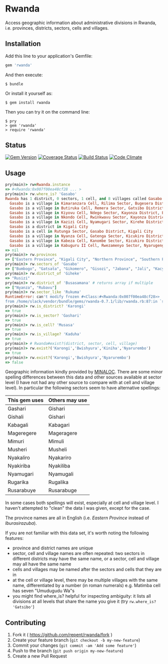 # Rwanda

Access geographic information about administrative divisions in Rwanda, i.e. provinces, districts, sectors, cells and villages.

## Installation

Add this line to your application's Gemfile:

```ruby
gem 'rwanda'
```

And then execute:

    $ bundle

Or install it yourself as:

    $ gem install rwanda

Then you can try it on the command line:

    $ pry
    > gem 'rwanda'
    > require 'rwanda'

## Status

[![Gem Version](https://badge.fury.io/rb/rwanda.svg)](http://badge.fury.io/rb/rwanda)
[![Coverage Status](https://coveralls.io/repos/repent/rwanda/badge.svg)](https://coveralls.io/r/repent/rwanda)
[![Build Status](https://travis-ci.org/repent/rwanda.svg?branch=master)](https://travis-ci.org/repent/rwanda)
[![Code Climate](https://codeclimate.com/github/repent/rwanda/badges/gpa.svg)](https://codeclimate.com/github/repent/rwanda)

## Usage

```ruby
pry(main)> rw=Rwanda.instance
=> #<Rwanda:0x007f00ea48cf28 ... >
pry(main)> rw.where_is? 'Gasabo'
Rwanda has 1 district, 0 sectors, 1 cell, and 8 villages called Gasabo:
  Gasabo is a village in Kimaranzara Cell, Rilima Sector, Bugesera District, Eastern Province
  Gasabo is a village in Butiruka Cell, Remera Sector, Gatsibo District, Eastern Province
  Gasabo is a village in Kiyovu Cell, Ndego Sector, Kayonza District, Eastern Province
  Gasabo is a village in Nkondo Cell, Rwinkwavu Sector, Kayonza District, Eastern Province
  Gasabo is a village in Kazizi Cell, Nyamugari Sector, Kirehe District, Eastern Province
  Gasabo is a district in Kigali City
  Gasabo is a cell in Rutunga Sector, Gasabo District, Kigali City
  Gasabo is a village in Nyanza Cell, Gatenga Sector, Kicukiro District, Kigali City
  Gasabo is a village in Kabeza Cell, Kanombe Sector, Kicukiro District, Kigali City
  Gasabo is a village in Kabuguru II Cell, Rwezamenyo Sector, Nyarugenge District, Kigali City
=> nil
pry(main)> rw.provinces
=> ["Eastern Province", "Kigali City", "Northern Province", "Southern Province", "Western Province"]
pry(main)> rw.sectors_of 'Gasabo'
=> ["Bumbogo", "Gatsata", "Gikomero", "Gisozi", "Jabana", "Jali", "Kacyiru", "Kimihurura", "Kimironko", "Kinyinya", "Ndera", "Nduba", "Remera", "Rusororo", "Rutunga"]
pry(main)> rw.district_of 'Giheke'
=> "Rusizi"
pry(main)> rw.district_of 'Busasamana' # returns array if multiple
=> ["Nyanza", "Rubavu"]
pry(main)> rw.sector_like 'Rukuma'
RuntimeError: can't modify frozen #<Class:#<Rwanda:0x007f00ea48cf28>>
from /home/slack/vendor/bundle/gems/rwanda-0.7.1/lib/rwanda.rb:87:in `sectors'
pry(main)> rw.is_district? 'Karongi'
=> true
pry(main)> rw.is_sector? 'Gashari'
=> true
pry(main)> rw.is_cell? 'Musasa'
=> true
pry(main)> rw.is_village? 'Kaduha'
=> true
pry(main)> # Rwanda#exist?(district, sector, cell, village)
pry(main)> rw.exist?('Karongi','Bwishyura','Kiniha','Nyarurembo')
=> true
pry(main)> rw.exist?('Karongi','Bwishyura','Nyarurembo')
=> false
```

Geographic information kindly provided by [MINALOC](http://www.minaloc.gov.rw/).  There are some minor spelling differences between this data and other sources available at sector level (I have not had any other source to compare with at cell and village level).  In particular the following sectors seem to have alternative spellings:

| This gem uses | Others may use |
----------------|-----------------
| Gashari       | Gishari        |
| Gishali       | Gishari        |
| Kabagali      | Kabagari       |
| Mageregere    | Mageragere     |
| Mimuri        | Mimuli         |
| Musheri       | Musheli        |
| Nyakaliro     | Nyakariro      |
| Nyakiriba     | Nyakiliba      |
| Nyamugari     | Nyamugali      |
| Rugarika      | Rugalika       |
| Rusarabuye    | Rusarabuge     |

In some cases both spellings will exist, especially at cell and village level.  I haven't attempted to "clean" the data I was given, except for the case.

The province names are all in English (i.e. *Eastern Province* instead of *Iburasirazuba*).

If you are not familiar with this data set, it's worth noting the following features:
 * province and district names are unique
 * sector, cell and village names are often repeated: two sectors in different districts may have the same name, or a sector, cell and village may all have the same name
 * cells and villages may be named after the sectors and cells that they are in
 * at the cell or village level, there may be multiple villages with the same name, differentiated by a number (in roman numerals) e.g. Matimba cell has seven "Umudugudu Wa"s
 * you might find where_is? helpful for inspecting ambiguity: it lists all divisions at all levels that share the name you give it (try `rw.where_is? 'Gatsibo'`)

## Contributing

1. Fork it ( https://github.com/repent/rwanda/fork )
2. Create your feature branch (`git checkout -b my-new-feature`)
3. Commit your changes (`git commit -am 'Add some feature'`)
4. Push to the branch (`git push origin my-new-feature`)
5. Create a new Pull Request
